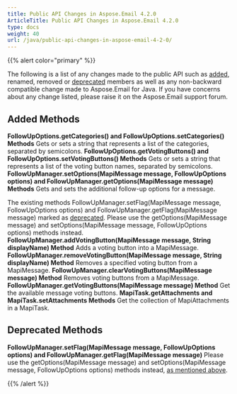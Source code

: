 ```yaml
---
title: Public API Changes in Aspose.Email 4.2.0
ArticleTitle: Public API Changes in Aspose.Email 4.2.0
type: docs
weight: 40
url: /java/public-api-changes-in-aspose-email-4-2-0/
---
```


{{% alert color="primary" %}} 

The following is a list of any changes made to the public API such as [added](/email/java/public-api-changes-in-aspose-email-4-2-0/), renamed, removed or [deprecated](/email/java/public-api-changes-in-aspose-email-4-2-0/) members as well as any non-backward compatible change made to Aspose.Email for Java. If you have concerns about any change listed, please raise it on the Aspose.Email support forum.
## **Added Methods**
**FollowUpOptions.getCategories() and FollowUpOptions.setCategories() Methods**
Gets or sets a string that represents a list of the categories, separated by semicolons.
**FollowUpOptions.getVotingButtons() and FollowUpOptions.setVotingButtons() Methods**
Gets or sets a string that represents a list of the voting button names, separated by semicolons.
**FollowUpManager.setOptions(MapiMessage message, FollowUpOptions options) and FollowUpManager.getOptions(MapiMessage message) Methods**
Gets and sets the additional follow-up options for a message. 

The existing methods FollowUpManager.setFlag(MapiMessage message, FollowUpOptions options) and FollowUpManager.getFlag(MapiMessage message) marked as [deprecated](/email/java/public-api-changes-in-aspose-email-4-2-0/).
Please use the getOptions(MapiMessage message) and setOptions(MapiMessage message, FollowUpOptions options) methods instead.
**FollowUpManager.addVotingButton(MapiMessage message, String displayName) Method**
Adds a voting button into a MapiMessage.
**FollowUpManager.removeVotingButton(MapiMessage message, String displayName) Method**
Removes a specified voting button from a MapiMessage.
**FollowUpManager.clearVotingButtons(MapiMessage message) Method**
Removes voting buttons from a MapiMessage.
**FollowUpManager.getVotingButtons(MapiMessage message) Method**
Get the available message voting buttons.
**MapiTask.getAttachments and MapiTask.setAttachments Methods**
Get the collection of MapiAttachments in a MapiTask.
## **Deprecated Methods**
**FollowUpManager.setFlag(MapiMessage message, FollowUpOptions options) and FollowUpManager.getFlag(MapiMessage message)**
Please use the getOptions(MapiMessage message) and setOptions(MapiMessage message, FollowUpOptions options) methods instead, [as mentioned above](/email/java/public-api-changes-in-aspose-email-4-2-0/).

{{% /alert %}}

